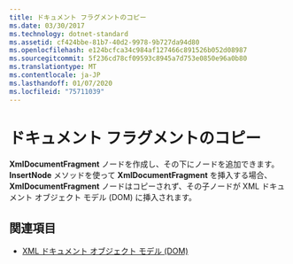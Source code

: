 ```yaml
---
title: ドキュメント フラグメントのコピー
ms.date: 03/30/2017
ms.technology: dotnet-standard
ms.assetid: cf424bbe-81b7-40d2-9978-9b727da94d80
ms.openlocfilehash: e124bcfca34c984af127466c891526b052d08987
ms.sourcegitcommit: 5f236cd78cf09593c8945a7d753e0850e96a0b80
ms.translationtype: MT
ms.contentlocale: ja-JP
ms.lasthandoff: 01/07/2020
ms.locfileid: "75711039"
---
```

# <a name="copying-document-fragments"></a>ドキュメント フラグメントのコピー
**XmlDocumentFragment** ノードを作成し、その下にノードを追加できます。 **InsertNode** メソッドを使って **XmlDocumentFragment** を挿入する場合、**XmlDocumentFragment** ノードはコピーされず、その子ノードが XML ドキュメント オブジェクト モデル (DOM) に挿入されます。  
  
## <a name="see-also"></a>関連項目

- [XML ドキュメント オブジェクト モデル (DOM)](../../../../docs/standard/data/xml/xml-document-object-model-dom.md)
